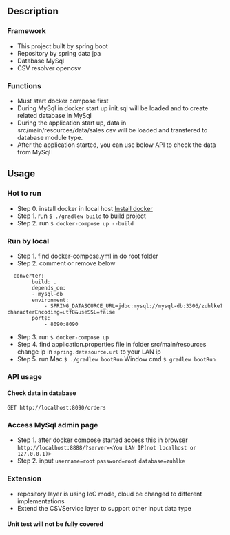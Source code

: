## Description
### Framework
- This project built by spring boot
- Repository by spring data jpa
- Database MySql
- CSV resolver opencsv

### Functions
- Must start docker compose first
- During MySql in docker start up init.sql will be loaded and to create related database in MySql
- During the application start up, data in src/main/resources/data/sales.csv will be loaded and transfered to database module type.
- After the application started, you can use below API to check the data from MySql



## Usage
### Hot to run
- Step 0. install docker in local host [Install docker](https://docs.docker.com/get-docker/)
- Step 1. run `$ ./gradlew build` to build project
- Step 2. run `$ docker-compose up --build`

### Run by local
- Step 1. find docker-compose.yml in do root folder
- Step 2. comment or remove below

```
  converter:
        build: .
        depends_on:
        - mysql-db
        environment:
            - SPRING_DATASOURCE_URL=jdbc:mysql://mysql-db:3306/zuhlke?characterEncoding=utf8&useSSL=false
        ports:
            - 8090:8090
```

- Step 3. run `$ docker-compose up`
- Step 4. find application.properties file in folder src/main/resources change ip in `spring.datasource.url` to your LAN ip
- Step 5. run Mac `$ ./gradlew bootRun` Window cmd `$ gradlew bootRun`

### API usage
#### Check data in database
`GET http://localhost:8090/orders`

### Access MySql admin page
- Step 1. after docker compose started access this in browser `http://localhost:8888/?server=<You LAN IP(not localhost or 127.0.0.1)>`
- Step 2. input `username=root`	 `password=root` `database=zuhlke`

### Extension
- repository layer is using IoC mode, cloud be changed to different implementations
- Extend the CSVService layer to support other input data type

#### Unit test will not be fully covered